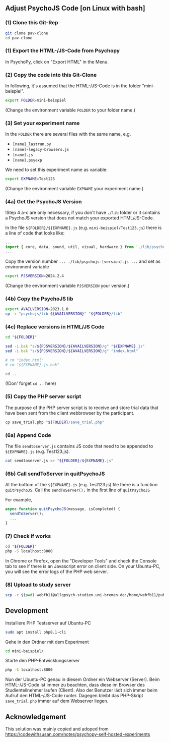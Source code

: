 

## Adjust PsychoJS Code [on Linux with bash]

### (1) Clone this Git-Rep
```sh
git clone pav-clone
cd pav-clone
```

### (1) Export the HTML-/JS-Code from Psychopy
In PsychoPy, click on "Export HTML" in the Menu.


### (2) Copy the code into this Git-Clone
In following, it's assumed that the HTML-/JS-Code is in the folder "mini-beispiel".

```sh
export FOLDER=mini-beispiel
```
(Change the environment variable `FOLDER` to your folder name.)


### (3) Set your experiment name
In the `FOLDER` there are several files with the same name, e.g.

- `[name]_lastrun.py`
- `[name]-legacy-browsers.js`
- `[name].js`
- `[name].psyexp`

We need to set this experiment name as variable:

```sh
export EXPNAME=Test123
```
(Change the environment variable `EXPNAME` your experiment name.)


### (4a) Get the PsychoJS Version
!Step 4 a-c are only necessary, if you don't have `./lib` folder or it contains a PsychoJS version that does not match your exported HTML/JS-Code.


In the file `${FOLDER}/${EXPNAME}.js` (e.g. `mini-beispiel/Test123.js`) there is a line of code that looks like:

```js
...
import { core, data, sound, util, visual, hardware } from './lib/psychojs-2024.2.4.js';
...
```

Copy the version number `... ./lib/psychojs-[version].js ...` and set as environment variable

```sh
export PJSVERSION=2024.2.4
```
(Change the environment variable `PJSVERSION` your version.)


### (4b) Copy the PsychoJS lib
```sh
export AVAILVERSION=2023.1.0
cp -r "psychojs/lib-${AVAILVERSION}" "${FOLDER}/lib"
```

### (4c) Replace versions in HTML/JS Code
```sh
cd "${FOLDER}"

sed -i.bak "s/${PJSVERSION}/${AVAILVERSION}/g" "${EXPNAME}.js"
sed -i.bak "s/${PJSVERSION}/${AVAILVERSION}/g" "index.html"

# rm "index.html"
# rm "${EXPNAME}.js.bak"

cd ..
```
(!Don' forget `cd ..` here)

### (5) Copy the PHP server script 
The purpose of the PHP server script is to receive and store trial data 
that have been sent from the client webbrowser by the participant.

```sh
cp save_trial.php "${FOLDER}/save_trial.php"
```

### (6a) Append Code
The file `sendtoserver.js` contains JS code that need to be appended to `${EXPNAME}.js` (e.g. Test123.js).

```sh
cat sendtoserver.js >> "${FOLDER}/${EXPNAME}.js"
``` 

### (6b) Call sendToServer in quitPsychoJS
At the bottom of the `${EXPNAME}.js` (e.g. Test123.js) file there is a function `quitPsychoJS`.
Call the `sendToServer();` in the first line of `quitPsychoJS`

For example,
```js
async function quitPsychoJS(message, isCompleted) {
  sendToServer();
  ...
}
``` 

### (7) Check if works 
```sh
cd "${FOLDER}"
php -S localhost:8000
```

In Chrome or Firefox, open the "Developer Tools" and check the Console tab to see if there is an Javascript error on client side.
On your Ubuntu-PC, you will see the error logs of the PHP web server.


### (8) Upload to study server

```sh
scp -r $(pwd) webfb11@allgpsych-studien.uni-bremen.de:/home/webfb11/public_html.allgpsych-studien.uni-bremen.de/test456/
```


## Development

Installiere PHP Testserver auf Ubuntu-PC
```sh
sudo apt install php8.1-cli
```

Gehe in den Ordner mit dem Experiment
```sh
cd mini-beispiel/
```

Starte den PHP-Entwicklungsserver
```sh
php -S localhost:8000
```

Nun der Ubuntu-PC genau in diesem Ordner ein Webserver (Server).
Beim HTML-/JS-Code ist immer zu beachten, dass diese im Browser des Studienteilnehmer laufen (Client).
Also der Benutzer lädt sich immer beim Aufruf den HTML-/JS-Code runter.
Dagegen bleibt das PHP-Skript `save_trial.php` immer auf dem Webserver liegen.


## Acknowledgement
This solution was mainly copied and adoped from 
https://codewithsusan.com/notes/psychopy-self-hosted-experiments
